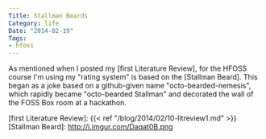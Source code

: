 ```yaml
---
Title: Stallman Beards
Category: life
Date: "2014-02-19"
Tags:
- hfoss
---
```


As mentioned when I posted my [first Literature Review], for the HFOSS course I'm using my "rating system" is based on the [Stallman Beard]. This began as a joke based on a github-given name "octo-bearded-nemesis", which rapidly became "octo-bearded Stallman" and decorated the wall of the FOSS Box room at a hackathon.

[first Literature Review]: {{< ref "/blog/2014/02/10-litreview1.md" >}}
[Stallman Beard]: http://i.imgur.com/Daqat0B.png
